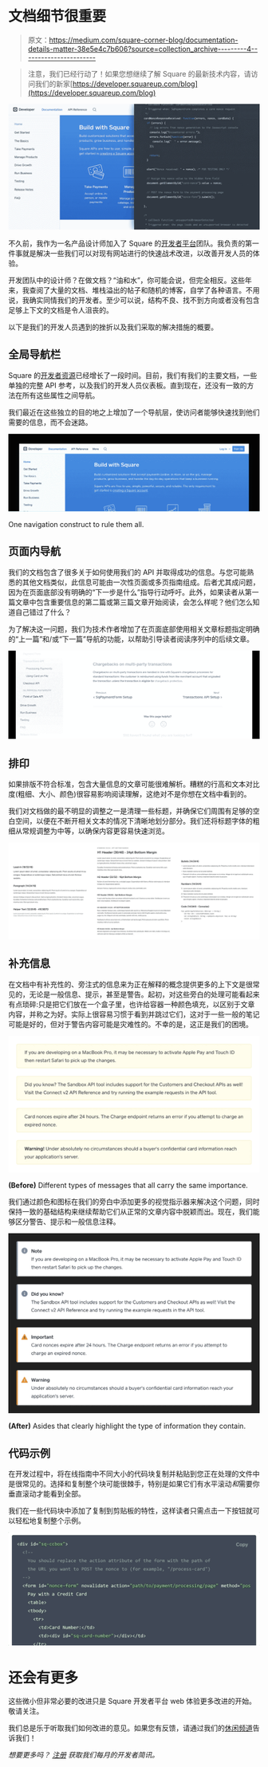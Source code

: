 # 文档细节很重要

> 原文：<https://medium.com/square-corner-blog/documentation-details-matter-38e5e4c7b606?source=collection_archive---------4----------------------->

> 注意，我们已经行动了！如果您想继续了解 Square 的最新技术内容，请访问我们的新家[https://developer.squareup.com/blog](https://developer.squareup.com/blog)

![](img/dd2e89c775f755d8f101d19101d51615.png)

不久前，我作为一名产品设计师加入了 Square 的[开发者平台](http://squareup.com/developers)团队。我负责的第一件事就是解决一些我们可以对现有网站进行的快速战术改进，以改善开发人员的体验。

开发团队中的设计师？在做文档？“油和水”，你可能会说，但完全相反。这些年来，我查阅了大量的文档、堆栈溢出的帖子和随机的博客，自学了各种语言。不用说，我确实同情我们的开发者。至少可以说，结构不良、找不到方向或者没有包含足够上下文的文档是令人沮丧的。

以下是我们的开发人员遇到的挫折以及我们采取的解决措施的概要。

## 全局导航栏

Square 的[开发者资源](https://docs.connect.squareup.com)已经增长了一段时间。目前，我们有我们的主要文档，一些单独的完整 API 参考，以及我们的开发人员仪表板。直到现在，还没有一致的方法在所有这些属性之间导航。

我们最近在这些独立的目的地之上增加了一个导航层，使访问者能够快速找到他们需要的信息，而不会迷路。

![](img/aa9c15c1a7c7d3f1a12a873a92bcd9b0.png)

One navigation construct to rule them all.

## 页面内导航

我们的文档包含了很多关于如何使用我们的 API 并取得成功的信息。与您可能熟悉的其他文档类似，此信息可能由一次性页面或多页指南组成。后者尤其成问题，因为在页面底部没有明确的“下一步是什么”指导行动呼吁。此外，如果读者从第一篇文章中包含重要信息的第二篇或第三篇文章开始阅读，会怎么样呢？他们怎么知道自己错过了什么？

为了解决这一问题，我们为技术作者增加了在页面底部使用相关文章标题指定明确的“上一篇”和/或“下一篇”导航的功能，以帮助引导读者阅读序列中的后续文章。

![](img/37449143d25bc5241161b9c55c60e9c4.png)

## 排印

如果排版不符合标准，包含大量信息的文章可能很难解析。糟糕的行高和文本对比度(粗细、大小、颜色)很容易影响阅读理解，这绝对不是你想在文档中看到的。

我们对文档做的最不明显的调整之一是清理一些标题，并确保它们周围有足够的空白空间，以便在不断开相关文本的情况下清晰地划分部分。我们还将标题字体的粗细从常规调整为中等，以确保内容更容易快速浏览。

![](img/20a5bf5656229416ced877e7c748e6ec.png)

## 补充信息

在文档中有补充性的、旁注式的信息来为正在解释的概念提供更多的上下文是很常见的，无论是一般信息、提示，甚至是警告。起初，对这些旁白的处理可能看起来有点琐碎:只是把它们放在一个盒子里，也许给容器一种颜色填充，以区别于文章内容，并称之为好。实际上很容易习惯于看到并跳过它们，这对于一些一般的笔记可能是好的，但对于警告内容可能是灾难性的。不幸的是，这正是我们的困境。

![](img/4dbf37e0d3a5436eebcabda6c9617659.png)

**(Before)** Different types of messages that all carry the same importance.

我们通过颜色和图标在我们的旁白中添加更多的视觉指示器来解决这个问题，同时保持一致的基础结构来继续帮助它们从正常的文章内容中脱颖而出。现在，我们能够区分警告、提示和一般信息注释。

![](img/3bfee5fe97c48fffbb95a072af87ba88.png)

**(After)** Asides that clearly highlight the type of information they contain.

## 代码示例

在开发过程中，将在线指南中不同大小的代码块复制并粘贴到您正在处理的文件中是很常见的。选择和复制整个块可能很棘手，特别是如果它们有水平滚动*和*需要你垂直滚动才能看到全部。

我们在一些代码块中添加了复制到剪贴板的特性，这样读者只需点击一下按钮就可以轻松地复制整个示例。

![](img/5bea9ad28d88a1e15e0dec93ba50d238.png)

# 还会有更多

这些微小但非常必要的改进只是 Square 开发者平台 web 体验更多改进的开始。敬请关注。

我们总是乐于听取我们如何改进的意见。如果您有反馈，请通过我们的[休闲频道](https://docs.google.com/forms/d/e/1FAIpQLSfAZGIEZoNs-XryKqUoW3atFQHdQw5UqXLMOVPq3V4DEq-AJw/viewform)告诉我们！

*想要更多吗？* [*注册*](https://www.workwithsquare.com/developer-newsletter.html?channel=Online%20Social&sqmethod=Blog) *获取我们每月的开发者简讯。*